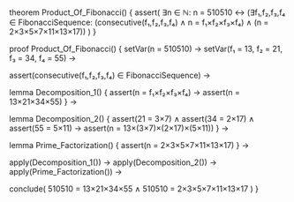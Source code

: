 theorem Product_Of_Fibonacci() {
  assert(
    ∃n ∈ ℕ: n = 510510 ↔ 
    (∃f₁,f₂,f₃,f₄ ∈ FibonacciSequence: 
      (consecutive(f₁,f₂,f₃,f₄) ∧ 
       n = f₁×f₂×f₃×f₄) ∧
     (n = 2×3×5×7×11×13×17))
  )
}

proof Product_Of_Fibonacci() {
  setVar(n = 510510) →
  setVar(f₁ = 13, f₂ = 21, f₃ = 34, f₄ = 55) →
  
  assert(consecutive(f₁,f₂,f₃,f₄) ∈ FibonacciSequence) →
  
  lemma Decomposition_1() {
    assert(n = f₁×f₂×f₃×f₄) →
    assert(n = 13×21×34×55)
  } →
  
  lemma Decomposition_2() {
    assert(21 = 3×7) ∧
    assert(34 = 2×17) ∧
    assert(55 = 5×11) →
    assert(n = 13×(3×7)×(2×17)×(5×11))
  } →
  
  lemma Prime_Factorization() {
    assert(n = 2×3×5×7×11×13×17)
  } →
  
  apply(Decomposition_1()) →
  apply(Decomposition_2()) →
  apply(Prime_Factorization()) →
  
  conclude(
    510510 = 13×21×34×55 ∧
    510510 = 2×3×5×7×11×13×17
  )
}